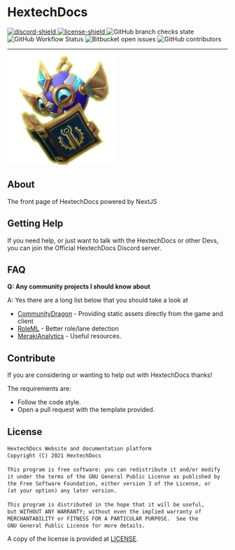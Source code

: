 # HextechDocs
[discord-shield]: https://discord.com/api/guilds/854634980520755220/widget.png
[discord-invite]: https://discord.gg/C9724M3cq9

[license-shield]: https://img.shields.io/badge/License-Apache%202.0-lightgrey.svg
[license]: LICENSE



[ ![discord-shield][] ][discord-invite]
[ ![license-shield][] ][license]
![GitHub branch checks state](https://img.shields.io/github/checks-status/hextechdocs/project-birb/master)
![GitHub Workflow Status](https://img.shields.io/github/workflow/status/hextechdocs/project-birb/build)
![Bitbucket open issues](https://img.shields.io/bitbucket/issues/hextechdocs/project-birb)
![GitHub contributors](https://img.shields.io/github/contributors/hextechdocs/project-birb)

---
<img src="public/assets/static/img/birb.png" width="250" height="250">

## About
The front page of HextechDocs powered by NextJS

## Getting Help
If you need help, or just want to talk with the HextechDocs or other Devs, you can join the Official HextechDocs Discord server.

## FAQ
**Q: Any community projects I should know about**

A: Yes there are a long list below that you should take a look at

- [CommunityDragon](https://communitydragon.org) - Providing static assets directly from the game and client
- [RoleML]() - Better role/lane detection
- [MerakiAnalytics]() - Useful resources.

## Contribute
If you are considering or wanting to help out with HextechDocs thanks!

The requirements are:

 - Follow the code style.
 - Open a pull request with the template provided.

## License
    HextechDocs Website and documentation platform
    Copyright (C) 2021 HextechDocs

    This program is free software: you can redistribute it and/or modify
    it under the terms of the GNU General Public License as published by
    the Free Software Foundation, either version 3 of the License, or
    (at your option) any later version.

    This program is distributed in the hope that it will be useful,
    but WITHOUT ANY WARRANTY; without even the implied warranty of
    MERCHANTABILITY or FITNESS FOR A PARTICULAR PURPOSE.  See the
    GNU General Public License for more details.

A copy of the license is provided at [LICENSE](LICENSE).